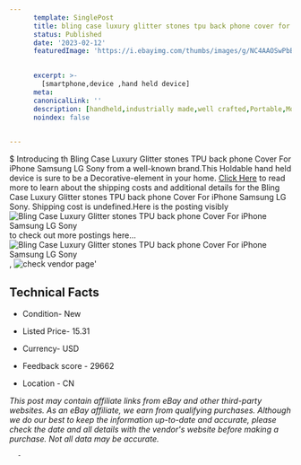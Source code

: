 ```yaml
---
      template: SinglePost
      title: bling case luxury glitter stones tpu back phone cover for iphone samsung lg sony
      status: Published
      date: '2023-02-12'
      featuredImage: 'https://i.ebayimg.com/thumbs/images/g/NC4AAOSwPbBc3NkE/s-l225.jpg'
       

      excerpt: >-
        [smartphone,device ,hand held device]
      meta:
      canonicalLink: ''
      description: [handheld,industrially made,well crafted,Portable,Mobile,Compact,Convenient,Lightweight,Maneuverable,Man-portable,Miniature,Carriable,Hand-held,Light,Holdable,Transportable,Mobile device,Pocket-sized,On-the-go,Wireless,Cordless,Compact size,Convenient size, smartphone,device ,hand held device]
      noindex: false
      

---
```

$
      Introducing th Bling Case Luxury Glitter stones TPU back phone Cover For iPhone Samsung LG Sony from a well-known brand.This Holdable hand held device is sure to be a Decorative-element in your home. [Click Here](https://www.ebay.com/itm/333198228808?hash=item4d94297d48%3Ag%3ANC4AAOSwPbBc3NkE&mkevt=1&mkcid=1&mkrid=711-53200-19255-0&campid=%253CePNCampaignId%253E&customid=%253CreferenceId%253E&toolid=10049) to read more to learn about the shipping costs and additional details for the Bling Case Luxury Glitter stones TPU back phone Cover For iPhone Samsung LG Sony. Shipping cost is undefined.Here is the posting visibly ![Bling Case Luxury Glitter stones TPU back phone Cover For iPhone Samsung LG Sony](https://i.ebayimg.com/thumbs/images/g/NC4AAOSwPbBc3NkE/s-l225.jpg) to check out more postings here... ![Bling Case Luxury Glitter stones TPU back phone Cover For iPhone Samsung LG Sony](https://i.ebayimg.com/images/g/NC4AAOSwPbBc3NkE/s-l1200.jpg), ![check vendor page](https://origin-galleryplus.ebayimg.com/ws/web/333198228808_2_0_1/225x225.jpg,https://origin-galleryplus.ebayimg.com/ws/web/333198228808_3_0_1/225x225.jpg,https://origin-galleryplus.ebayimg.com/ws/web/333198228808_4_0_1/225x225.jpg,https://origin-galleryplus.ebayimg.com/ws/web/333198228808_5_0_1/225x225.jpg,https://origin-galleryplus.ebayimg.com/ws/web/333198228808_6_0_1/225x225.jpg)'

      

 ## Technical Facts 



     
      

 - Condition- New 


      

 - Listed Price- 15.31 


      

 - Currency- USD 


      

 - Feedback score - 29662 


      

 - Location - CN 


      
      

 *_This post may contain affiliate links from eBay and other third-party websites. As an eBay affiliate, we earn from qualifying purchases. Although we do our best to keep the information up-to-date and accurate, please check the date and all details with the vendor's website before making a purchase. Not all data may be accurate._*




      -
